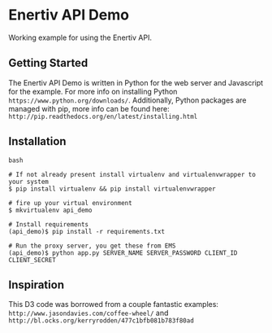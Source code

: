 # Enertiv API Demo

Working example for using the Enertiv API.

## Getting Started

The Enertiv API Demo is written in Python for the web server and Javascript for the example. For more info on installing Python `https://www.python.org/downloads/`.  Additionally, Python packages are managed with pip, more info can be found here: `http://pip.readthedocs.org/en/latest/installing.html` 


## Installation

`bash`

    # If not already present install virtualenv and virtualenvwrapper to your system
    $ pip install virtualenv && pip install virtualenvwrapper

    # fire up your virtual environment
    $ mkvirtualenv api_demo

    # Install requirements
    (api_demo)$ pip install -r requirements.txt

    # Run the proxy server, you get these from EMS
    (api_demo)$ python app.py SERVER_NAME SERVER_PASSWORD CLIENT_ID CLIENT_SECRET

## Inspiration

This D3 code was borrowed from a couple fantastic examples: `http://www.jasondavies.com/coffee-wheel/` and `http://bl.ocks.org/kerryrodden/477c1bfb081b783f80ad`